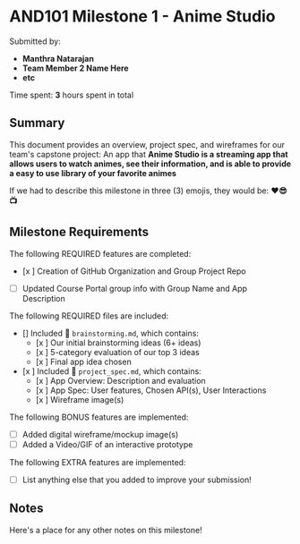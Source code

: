 <!-- (This is a comment) INSTRUCTIONS: Go through this page and fill out any **bolded** entries with their correct values.-->

# AND101 Milestone 1 - **Anime Studio**

Submitted by:
- **Manthra Natarajan**
- **Team Member 2 Name Here**
- **etc**

Time spent: **3** hours spent in total

## Summary

This document provides an overview, project spec, and wireframes for our team's capstone project: An app that **Anime Studio is a streaming app that allows users to watch animes, see their information, and is able to provide a easy to use library of your favorite animes**

If we had to describe this milestone in three (3) emojis, they would be: **❤️😎📺**

## Milestone Requirements

<!-- Please be sure to change the [ ] to [x] for any features you completed.  If a feature is not checked [x], you might miss the points for that item! -->

The following REQUIRED features are completed:

- [x ] Creation of GitHub Organization and Group Project Repo
- [ ] Updated Course Portal group info with Group Name and App Description

The following REQUIRED files are included:

- [] Included 📄 `brainstorming.md`, which contains:
  - [x ] Our initial brainstorming ideas (6+ ideas)
  - [x ] 5-category evaluation of our top 3 ideas
  - [x ] Final app idea chosen
- [x ] Included 📄 `project_spec.md`, which contains:
  - [x ] App Overview: Description and evaluation
  - [x ] App Spec: User features, Chosen API(s), User Interactions
  - [x ] Wireframe image(s)

The following BONUS features are implemented:

- [ ] Added digital wireframe/mockup image(s)
- [ ] Added a Video/GIF of an interactive prototype

The following EXTRA features are implemented:

- [ ] List anything else that you added to improve your submission!

## Notes

Here's a place for any other notes on this milestone!
